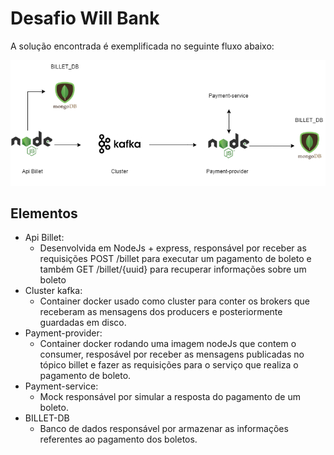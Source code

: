 
# Desafio Will Bank

A solução encontrada é exemplificada no seguinte fluxo abaixo:

![App Screenshot](./screenshots/arch.png)

## Elementos

- Api Billet:
    - Desenvolvida em NodeJs + express, responsável por receber as requisições POST /billet para executar um pagamento de boleto e também GET /billet/{uuid} para recuperar informações sobre um boleto 
- Cluster kafka:
    - Container docker usado como cluster para conter os brokers que receberam as mensagens dos producers e posteriormente guardadas em disco.
- Payment-provider:
    - Container docker rodando uma imagem nodeJs que contem o consumer, resposável por receber as mensagens publicadas no tópico billet e fazer as requisições para o serviço que realiza o pagamento de boleto.
- Payment-service:
    - Mock responsável por simular a resposta do pagamento de um boleto.
- BILLET-DB
    - Banco de dados responsável por armazenar as informações referentes ao pagamento dos boletos.